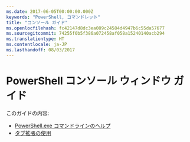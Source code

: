 ```yaml
---
ms.date: 2017-06-05T00:00:00.000Z
keywords: "PowerShell, コマンドレット"
title: "コンソール ガイド"
ms.openlocfilehash: fc42147d8dc3ea089c24584d4947b6c55da57677
ms.sourcegitcommit: 74255f0b5f386a072458af058a15240140acb294
ms.translationtype: HT
ms.contentlocale: ja-JP
ms.lasthandoff: 08/03/2017
---
```

#  <a name="powershell-console-window-guide"></a>PowerShell コンソール ウィンドウ ガイド

このガイドの内容:
-  [PowerShell.exe コマンドラインのヘルプ](console/PowerShell.exe-Command-Line-Help.md)
-  [タブ拡張の使用](console/Using-Tab-Expansion.md)

